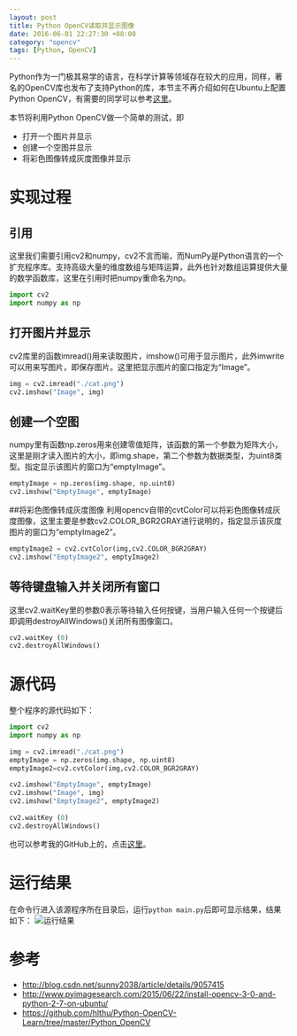 ```yaml
---
layout: post
title: Python OpenCV读取并显示图像
date: 2016-06-01 22:27:30 +08:00
category: "opencv"
tags: [Python, OpenCV]
---
```


Python作为一门极其易学的语言，在科学计算等领域存在较大的应用，同样，著名的OpenCV库也发布了支持Python的库，本节主不再介绍如何在Ubuntu上配置Python OpenCV，有需要的同学可以参考[这里](http://www.pyimagesearch.com/2015/06/22/install-opencv-3-0-and-python-2-7-on-ubuntu/)。

本节将利用Python OpenCV做一个简单的测试，即

- 打开一个图片并显示
- 创建一个空图并显示
- 将彩色图像转成灰度图像并显示


# 实现过程

## 引用
这里我们需要引用cv2和numpy，cv2不言而喻，而NumPy是Python语言的一个扩充程序库。支持高级大量的维度数组与矩阵运算，此外也针对数组运算提供大量的数学函数库，这里在引用时把numpy重命名为np。

```python
import cv2  
import numpy as np
```


## 打开图片并显示
cv2库里的函数imread()用来读取图片，imshow()可用于显示图片，此外imwrite可以用来写图片，即保存图片。这里把显示图片的窗口指定为“Image”。

```python
img = cv2.imread("./cat.png") 
cv2.imshow("Image", img) 
```

## 创建一个空图
numpy里有函数np.zeros用来创建零值矩阵，该函数的第一个参数为矩阵大小，这里是刚才读入图片的大小，即img.shape，第二个参数为数据类型，为uint8类型。指定显示该图片的窗口为“emptyImage”。

``` python
emptyImage = np.zeros(img.shape, np.uint8)
cv2.imshow("EmptyImage", emptyImage) 
```


##将彩色图像转成灰度图像
利用opencv自带的cvtColor可以将彩色图像转成灰度图像，这里主要是参数cv2.COLOR_BGR2GRAY进行说明的，指定显示该灰度图片的窗口为“emptyImage2”。

``` python
emptyImage2 = cv2.cvtColor(img,cv2.COLOR_BGR2GRAY) 
cv2.imshow("EmptyImage2", emptyImage2) 
```

## 等待键盘输入并关闭所有窗口
这里cv2.waitKey里的参数0表示等待输入任何按键，当用户输入任何一个按键后即调用destroyAllWindows()关闭所有图像窗口。

``` python
cv2.waitKey (0)  
cv2.destroyAllWindows() 
```

# 源代码
整个程序的源代码如下：

``` python
import cv2  
import numpy as np  
  
img = cv2.imread("./cat.png")  
emptyImage = np.zeros(img.shape, np.uint8)  
emptyImage2=cv2.cvtColor(img,cv2.COLOR_BGR2GRAY)   
  
cv2.imshow("EmptyImage", emptyImage)  
cv2.imshow("Image", img)  
cv2.imshow("EmptyImage2", emptyImage2)   
 
cv2.waitKey (0)  
cv2.destroyAllWindows() 
```

也可以参考我的GitHub上的，点击[这里](https://github.com/hlthu/Python-OpenCV-Learn/tree/master/Python_OpenCV/OpenCV_test)。

# 运行结果
在命令行进入该源程序所在目录后，运行`python main.py`后即可显示结果，结果如下：
![运行结果](https://raw.githubusercontent.com/hlthu/Python-OpenCV-Learn/master/OpenCV_test/screen.png)

# 参考
- http://blog.csdn.net/sunny2038/article/details/9057415
- http://www.pyimagesearch.com/2015/06/22/install-opencv-3-0-and-python-2-7-on-ubuntu/
- https://github.com/hlthu/Python-OpenCV-Learn/tree/master/Python_OpenCV